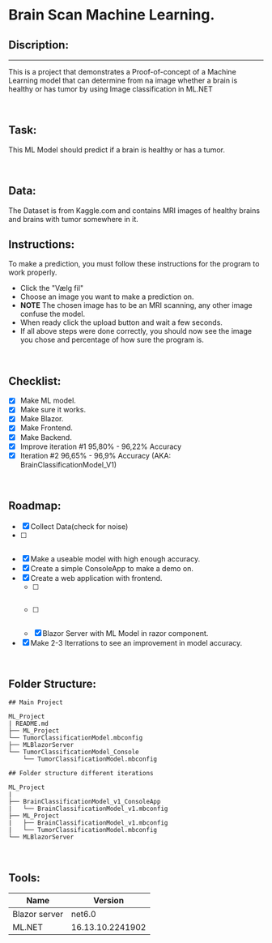 # Brain Scan Machine Learning.


## Discription:
---
This is a project that demonstrates a Proof-of-concept of a Machine Learning model that can determine from na image whether a brain is healthy or has tumor by using 
Image classification in ML.NET

<br>

## Task:

This ML Model should predict if a brain is healthy or has a tumor.

<br>

## Data:

The Dataset is from Kaggle.com and contains MRI images of healthy brains and brains with tumor somewhere in it.

## Instructions:

To make a prediction, you must follow these instructions for the program to work properly.
- Click the "Vælg fil"
- Choose an image you want to make a prediction on.  
- **NOTE** The chosen image has to be an MRI scanning, any other image confuse the model.
- When ready click the upload button and wait a few seconds.
- If all above steps were done correctly, you should now see the image you chose and percentage of how sure the program is.


<br>

## Checklist:
- [x] Make ML model.
- [x] Make sure it works.
- [x] Make Blazor.
- [x] Make Frontend.
- [x] Make Backend.
- [x] Improve iteration #1 95,80% - 96,22% Accuracy
- [x] Iteration #2 96,65% - 96,9% Accuracy (AKA: BrainClassificationModel_V1)

<br>

## Roadmap:

- [x] Collect Data(check for noise) 
- [ ] ~~~Make Object Detection model. 
- [x] Make a useable model with high enough accuracy.
- [x] Create a simple ConsoleApp to make a demo on.
- [x] Create a web application with frontend.
  - [ ] ~~~Blazor Webassembly and API with JSON 
  - [ ] ~~~Blazor Server and API with JSON.
  - [x] Blazor Server with ML Model in razor component.
- [x] Make 2-3 Iterrations to see an improvement in model accuracy.

<br>

## Folder Structure:

```
## Main Project

ML_Project
| README.md
├── ML_Project
└── TumorClassificationModel.mbconfig
├── MLBlazorServer
└── TumorClassificationModel_Console
    └── TumorClassificationModel.mbconfig
    
## Folder structure different iterations

ML_Project
|
├── BrainClassificationModel_v1_ConsoleApp
|   └── BrainClassificationModel_v1.mbconfig
├── ML_Project
|   ├── BrainClassificationModel_v1.mbconfig
|   └── TumorClassificationModel.mbconfig
└── MLBlazorServer
```
<br>

## Tools:

| Name      | Version   |
|-----------|-----------|
| Blazor server | net6.0|
| ML.NET | 16.13.10.2241902 |
